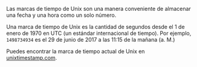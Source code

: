 Las marcas de tiempo de Unix son una manera conveniente de almacenar una fecha y una hora como un solo número.

Una marca de tiempo de Unix es la cantidad de segundos desde el 1 de enero de 1970 en UTC (un estándar internacional de tiempo). Por ejemplo, `1498734934` es el 29 de junio de 2017 a las 11:15 de la mañana (a. M.)

Puedes encontrar la marca de tiempo actual de Unix en [unixtimestamp.com](http://www.unixtimestamp.com/).